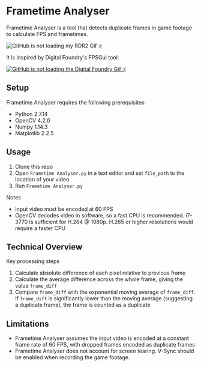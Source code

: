 # Frametime Analyser
Frametime Analyser is a tool that detects duplicate frames in game footage to calculate FPS and frametimes.

![GitHub is not loading my RDR2 Gif :(](/Media/RDR2.gif)

It is inspired by Digital Foundry's FPSGui tool:

[![GitHub is not loading the Digital Foundry Gif :(](/Media/DF.gif)](https://youtu.be/niQfeglwDZ4?t=986)

## Setup

Frametime Analyser requires the following prerequisites

* Python 2.7.14
* OpenCV 4.2.0
* Numpy 1.14.3
* Matplotlib 2.2.5

## Usage

1. Clone this repo
2. Open `Frametime Analyser.py` in a text editor and set `file_path` to the location of your video
3. Run `Frametime Analyser.py`

Notes
* Input video must be encoded at 60 FPS
* OpenCV decodes video in software, so a fast CPU is recommended. i7-3770 is sufficient for H.264 @ 1080p. H.265 or higher resolutions would require a faster CPU

## Technical Overview

Key processing steps
1. Calculate absolute difference of each pixel relative to previous frame
2. Calculate the average difference across the whole frame, giving the value `frame_diff`
3. Compare `frame_diff` with the exponential moving average of `frame_diff`. If `frame_diff` is significantly lower than the moving average (suggesting a duplicate frame), the frame is counted as a duplicate

## Limitations

* Frametime Analyser assumes the input video is encoded at a constant frame rate of 60 FPS, with dropped frames encoded as duplicate frames
* Frametime Analyser does not account for screen tearing. V-Sync should be enabled when recording the game footage.
